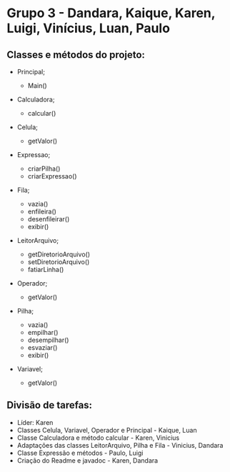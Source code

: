 # Grupo 3 - Dandara, Kaique, Karen, Luigi, Vinícius, Luan, Paulo
## Classes e métodos do projeto:
- Principal;
  + Main()
 
- Calculadora;
  + calcular()
    
- Celula;
  + getValor()
    
- Expressao;
  + criarPilha()
  + criarExpressao()
    
- Fila;
  + vazia()
  + enfileira()
  + desenfileirar()
  + exibir()

- LeitorArquivo;
  + getDiretorioArquivo()
  + setDiretorioArquivo()
  + fatiarLinha()
    
- Operador;
  + getValor()
    
- Pilha;
  + vazia()
  + empilhar()
  + desempilhar()
  + esvaziar()
  + exibir()
    
- Variavel;
  + getValor()
## Divisão de tarefas:
  + Líder: Karen
  + Classes Celula, Variavel, Operador e Principal - Kaique, Luan
  + Classe Calculadora e método calcular - Karen, Vinicius
  + Adaptações das classes LeitorArquivo, Pilha e Fila - Vinicius, Dandara
  + Classe Expressão e métodos - Paulo, Luigi
  + Criação do Readme e javadoc - Karen, Dandara
 